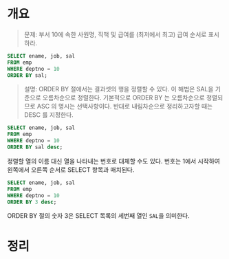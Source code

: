 <!-- Date: 2025-01-12 -->
<!-- Update Date: 2025-01-12 -->
<!-- File ID: 9cafecc3-98aa-4c01-af87-3a28440afd4e -->
<!-- Author: Seoyeon Jang -->

# 개요

> 문제: 부서 10에 속한 사원명, 직책 및 급여를 (최저에서 최고) 급여 순서로 표시하라.

```sql
SELECT ename, job, sal
FROM emp
WHERE deptno = 10
ORDER BY sal;
```

> 설명: ORDER BY 절에서는 결과셋의 행을 정렬할 수 있다. 이 해법은 SAL을 기준으로 오름차순으로 정렬한다.
> 기본적으로 ORDER BY 는 오름차순으로 정렬되므로 ASC 의 명시는 선택사항이다.
> 반대로 내림차순으로 정리하고자할 때는 DESC 를 지정한다.

```sql
SELECT ename, job, sal
FROM emp
WHERE deptno = 10
ORDER BY sal desc;
```

정렬할 열의 이름 대신 열을 나타내는 번호로 대체할 수도 있다. 번호는 1에서 시작하여
왼쪽에서 오른쪽 순서로 SELECT 항목과 매치된다.

```sql
SELECT ename, job, sal
FROM emp
WHERE deptno = 10
ORDER BY 3 desc;
```

ORDER BY 절의 숫자 3은 SELECT 목록의 세번째 열인 `SAL`을 의미한다.

# 정리


